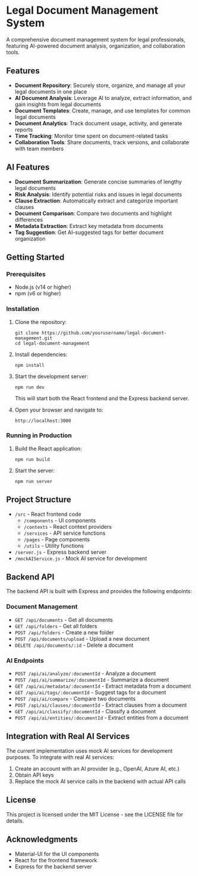 # Legal Document Management System

A comprehensive document management system for legal professionals, featuring AI-powered document analysis, organization, and collaboration tools.

## Features

- **Document Repository**: Securely store, organize, and manage all your legal documents in one place
- **AI Document Analysis**: Leverage AI to analyze, extract information, and gain insights from legal documents
- **Document Templates**: Create, manage, and use templates for common legal documents
- **Document Analytics**: Track document usage, activity, and generate reports
- **Time Tracking**: Monitor time spent on document-related tasks
- **Collaboration Tools**: Share documents, track versions, and collaborate with team members

## AI Features

- **Document Summarization**: Generate concise summaries of lengthy legal documents
- **Risk Analysis**: Identify potential risks and issues in legal documents
- **Clause Extraction**: Automatically extract and categorize important clauses
- **Document Comparison**: Compare two documents and highlight differences
- **Metadata Extraction**: Extract key metadata from documents
- **Tag Suggestion**: Get AI-suggested tags for better document organization

## Getting Started

### Prerequisites

- Node.js (v14 or higher)
- npm (v6 or higher)

### Installation

1. Clone the repository:
   ```
   git clone https://github.com/yourusername/legal-document-management.git
   cd legal-document-management
   ```

2. Install dependencies:
   ```
   npm install
   ```

3. Start the development server:
   ```
   npm run dev
   ```

   This will start both the React frontend and the Express backend server.

4. Open your browser and navigate to:
   ```
   http://localhost:3000
   ```

### Running in Production

1. Build the React application:
   ```
   npm run build
   ```

2. Start the server:
   ```
   npm run server
   ```

## Project Structure

- `/src` - React frontend code
  - `/components` - UI components
  - `/contexts` - React context providers
  - `/services` - API service functions
  - `/pages` - Page components
  - `/utils` - Utility functions
- `/server.js` - Express backend server
- `/mockAIService.js` - Mock AI service for development

## Backend API

The backend API is built with Express and provides the following endpoints:

### Document Management

- `GET /api/documents` - Get all documents
- `GET /api/folders` - Get all folders
- `POST /api/folders` - Create a new folder
- `POST /api/documents/upload` - Upload a new document
- `DELETE /api/documents/:id` - Delete a document

### AI Endpoints

- `POST /api/ai/analyze/:documentId` - Analyze a document
- `POST /api/ai/summarize/:documentId` - Summarize a document
- `GET /api/ai/metadata/:documentId` - Extract metadata from a document
- `GET /api/ai/tags/:documentId` - Suggest tags for a document
- `POST /api/ai/compare` - Compare two documents
- `POST /api/ai/clauses/:documentId` - Extract clauses from a document
- `GET /api/ai/classify/:documentId` - Classify a document
- `POST /api/ai/entities/:documentId` - Extract entities from a document

## Integration with Real AI Services

The current implementation uses mock AI services for development purposes. To integrate with real AI services:

1. Create an account with an AI provider (e.g., OpenAI, Azure AI, etc.)
2. Obtain API keys
3. Replace the mock AI service calls in the backend with actual API calls

## License

This project is licensed under the MIT License - see the LICENSE file for details.

## Acknowledgments

- Material-UI for the UI components
- React for the frontend framework
- Express for the backend server
